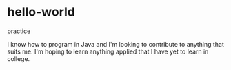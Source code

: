 # hello-world
practice 

I know how to program in Java and I'm looking to contribute to anything that suits me. I'm hoping to learn anything applied that I have yet to learn in college. 
